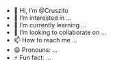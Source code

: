 - 👋 Hi, I’m @Cruszito
- 👀 I’m interested in ...
- 🌱 I’m currently learning ...
- 💞️ I’m looking to collaborate on ...
- 📫 How to reach me ...
- 😄 Pronouns: ...
- ⚡ Fun fact: ...

<!---
Cruszito/Cruszito is a ✨ special ✨ repository because its `README.md` (this file) appears on your GitHub profile.
You can click the Preview link to take a look at your changes.
--->
